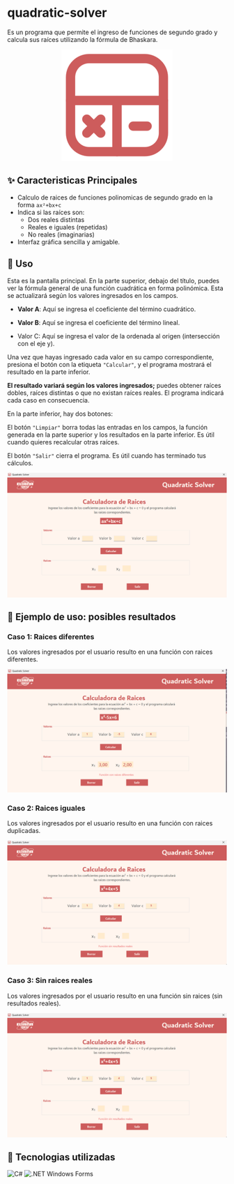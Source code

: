 # quadratic-solver

Es un programa que permite el ingreso de funciones de segundo grado y calcula sus raíces utilizando la fórmula de Bhaskara.

<p align="center">
<img src="Resources\calc.png" alt="logo">
</p>

## ✨ Caracteristicas Principales

- Calculo de raices de funciones polinomicas de segundo grado en la forma `ax²+bx+c`
- Indica si las raíces son:
  - Dos reales distintas
  - Reales e iguales (repetidas)
  - No reales (imaginarias)
- Interfaz gráfica sencilla y amigable.

## 🚀 Uso

Esta es la pantalla principal. En la parte superior, debajo del título, puedes ver la fórmula general de una función cuadrática en forma polinómica. Esta se actualizará según los valores ingresados en los campos.

- **Valor A**: Aquí se ingresa el coeficiente del término cuadrático.

- **Valor B**: Aquí se ingresa el coeficiente del término lineal.

- Valor C: Aquí se ingresa el valor de la ordenada al origen (intersección con el eje y).

Una vez que hayas ingresado cada valor en su campo correspondiente, presiona el botón con la etiqueta `"Calcular"`, y el programa mostrará el resultado en la parte inferior.

**El resultado variará según los valores ingresados;** puedes obtener raíces dobles, raíces distintas o que no existan raíces reales. El programa indicará cada caso en consecuencia.

En la parte inferior, hay dos botones:

El botón `"Limpiar"` borra todas las entradas en los campos, la función generada en la parte superior y los resultados en la parte inferior. Es útil cuando quieres recalcular otras raíces.

El botón `"Salir"` cierra el programa. Es útil cuando has terminado tus cálculos.

![Inicio](Resources/inicio.png "Inicio")

## 📘 Ejemplo de uso: posibles resultados

### Caso 1: Raices diferentes

Los valores ingresados por el usuario resulto en una función con raices diferentes.

![Diferentes](Resources/diferentes.png "Resultado con raices diferentes")

### Caso 2: Raices iguales

Los valores ingresados por el usuario resulto en una función con raices duplicadas.

![Iguales](Resources/no-reales.png "Resultado con raices duplicadas")

### Caso 3: Sin raices reales

Los valores ingresados por el usuario resulto en una función sin raices (sin resultados reales).

![Sin Raices](Resources/no-reales.png "Resultado sin raices reales")

## 📂 Tecnologias utilizadas

![C#](https://img.shields.io/badge/csharp-purple?style=for-the-badge&logo=sharp&logoColor=purple&labelColor=white)
![.NET Windows Forms](https://img.shields.io/badge/.net%20Windows%20Forms-5C2D91?style=for-the-badge&logo=.net&logoColor=5C2D91&labelColor=white)
